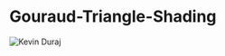Gouraud-Triangle-Shading
========================

![Kevin Duraj](http://pacific-design.com/Kevin_Duraj_in_Hong_Kong.jpg)
